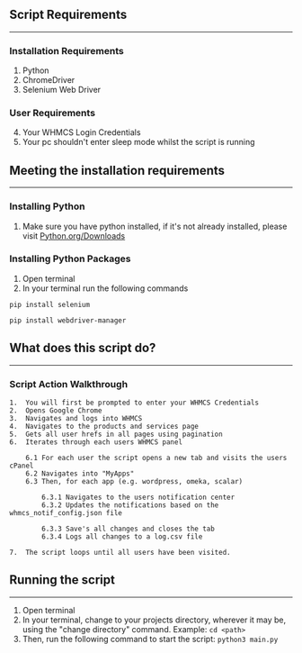 ## Script Requirements
---

### Installation Requirements
1. Python
2. ChromeDriver
3. Selenium Web Driver

### User Requirements
4. Your WHMCS Login Credentials
5. Your pc shouldn't enter sleep mode whilst the script is running

## Meeting the installation requirements
---
### Installing Python

1. Make sure you have python installed, if it's not already installed, please visit [Python.org/Downloads](https://www.python.org/downloads/)

### Installing Python Packages

1. Open terminal
2. In your terminal run the following commands
```
pip install selenium
```

```
pip install webdriver-manager
```

## What does this script do?
---
### Script Action Walkthrough

```text
1.  You will first be prompted to enter your WHMCS Credentials
2.  Opens Google Chrome
3.  Navigates and logs into WHMCS
4.  Navigates to the products and services page
5.  Gets all user hrefs in all pages using pagination
6.  Iterates through each users WHMCS panel

    6.1 For each user the script opens a new tab and visits the users cPanel
    6.2 Navigates into "MyApps"
    6.3 Then, for each app (e.g. wordpress, omeka, scalar)

        6.3.1 Navigates to the users notification center
        6.3.2 Updates the notifications based on the whmcs_notif_config.json file

        6.3.3 Save's all changes and closes the tab
        6.3.4 Logs all changes to a log.csv file

7.  The script loops until all users have been visited.
```

## Running the script
---

1. Open terminal
2. In your terminal, change to your projects directory, wherever it may be, using the "change directory" command. Example: ```cd <path>```
2. Then, run the following command to start the script:
```python3 main.py```
